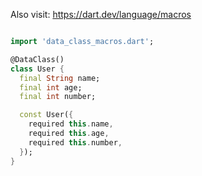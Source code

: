 Also visit: https://dart.dev/language/macros

```dart

import 'data_class_macros.dart';

@DataClass()
class User {
  final String name;
  final int age;
  final int number;

  const User({
    required this.name,
    required this.age,
    required this.number,
  });
}
```
